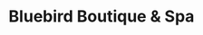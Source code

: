 ---
title: "Bluebird Boutique & Spa"
url: /christmas-valley/bluebird-boutique-und-spa/
shop: Kleidung
---